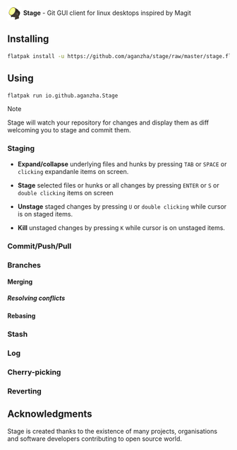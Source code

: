<p float="left">
   <img valign="middle" alt="Stage logo" src="./icons/64x64/io.github.aganzha.Stage.png" width="32">
   <strong>Stage</strong> -
   <span>Git GUI client for linux desktops inspired by Magit</span>
</p>

## Installing
```sh
flatpak install -u https://github.com/aganzha/stage/raw/master/stage.flatpakref
```

## Using
```sh
flatpak run io.github.aganzha.Stage
```
> [!NOTE]
> Stage will watch your repository for changes and display them as diff welcoming you to stage and commit  them.

### Staging

- **Expand/collapse** underlying files and hunks by pressing `TAB` or `SPACE` or `clicking` expandanle items on screen.

- **Stage** selected files or hunks or all changes by pressing `ENTER` or `S` or `double clicking` items on screen

- **Unstage** staged changes by pressing `U` or `double clicking` while cursor is on staged items.

- **Kill** unstaged changes by pressing `K` while cursor is on unstaged items.



### Commit/Push/Pull
### Branches
#### Merging
##### Resolving conflicts
#### Rebasing
### Stash
### Log
### Cherry-picking
### Reverting

## Acknowledgments
Stage is created thanks to the existence of many projects, organisations and software developers contributing to open source world.
